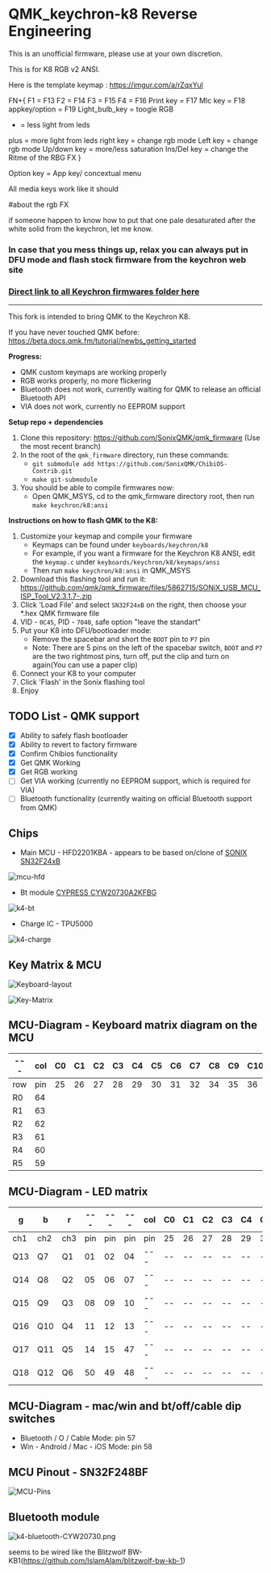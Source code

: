 # QMK_keychron-k8 Reverse Engineering

This is an unofficial firmware, please use at your own discretion.

This is for K8 RGB v2 ANSI.

Here is the template keymap : https://imgur.com/a/rZqxYul

FN+{
F1 = F13
F2 = F14
F3 = F15
F4 = F16
Print key = F17
MIc key = F18
appkey/option = F19
Light_bulb_key = toogle RGB

-   = less light from leds

plus = more light from leds
right key = change rgb mode
Left key = change rgb mode
Up/down key = more/less saturation
Ins/Del key = change the Ritme of the RBG FX
}

Option key = App key/ concextual menu

All media keys work like it should

#about the rgb FX

if someone happen to know how to put that one pale desaturated after the white solid from the keychron, let me know.

### In case that you mess things up, relax you can always put in DFU mode and flash stock firmware from the keychron web site

### [Direct link to all Keychron firmwares folder here](https://github.com/SonixQMK/qmk_firmware/tree/sn32/keyboards/keychron)

---

This fork is intended to bring QMK to the Keychron K8.

If you have never touched QMK before: https://beta.docs.qmk.fm/tutorial/newbs_getting_started

**Progress:**

-   QMK custom keymaps are working properly
-   RGB works properly, no more flickering
-   Bluetooth does not work, currently waiting for QMK to release an official Bluetooth API
-   VIA does not work, currently no EEPROM support

**Setup repo + dependencies**

1. Clone this repository: https://github.com/SonixQMK/qmk_firmware (Use the most recent branch)
2. In the root of the `qmk_firmware` directory, run these commands:
    - `git submodule add https://github.com/SonixQMK/ChibiOS-Contrib.git`
    - `make git-submodule`
3. You should be able to compile firmwares now:
    - Open QMK_MSYS, cd to the qmk_firmware directory root, then run `make keychron/k8:ansi`

**Instructions on how to flash QMK to the K8:**

1. Customize your keymap and compile your firmware
    - Keymaps can be found under `keyboards/keychron/k8`
    - For example, if you want a firmware for the Keychron K8 ANSI, edit the `keymap.c` under `keyboards/keychron/k8/keymaps/ansi`
    - Then run `make keychron/k8:ansi` in QMK_MSYS
2. Download this flashing tool and run it: https://github.com/qmk/qmk_firmware/files/5862715/SONiX_USB_MCU_ISP_Tool_V2.3.1.7-.zip
3. Click 'Load File' and select `SN32F24xB` on the right, then choose your \*.hex QMK firmware file
4. VID - `0C45`, PID - `7040`, safe option "leave the standart"
5. Put your K8 into DFU/bootloader mode:
    - Remove the spacebar and short the `BOOT` pin to `P7` pin
    - Note: There are 5 pins on the left of the spacebar switch, `BOOT` and `P7` are the two rightmost pins, turn off, put the clip and turn on again(You can use a paper clip)
6. Connect your K8 to your computer
7. Click 'Flash' in the Sonix flashing tool
8. Enjoy

## TODO List - QMK support

-   [x] Ability to safely flash bootloader
-   [x] Ability to revert to factory firmware
-   [x] Confirm Chibios functionality
-   [x] Get QMK Working
-   [x] Get RGB working
-   [ ] Get VIA working (currently no EEPROM support, which is required for VIA)
-   [ ] Bluetooth functionality (currently waiting on official Bluetooth support from QMK)

## Chips

-   Main MCU - HFD2201KBA - appears to be based on/clone of [SONIX SN32F24xB](http://www.sonix.com.tw/article-tw-4315-30347)

![mcu-hfd](./img/mcu-hfd.png)

-   Bt module [CYPRESS CYW20730A2KFBG](https://www.infinite-electronic.ru/datasheet/2a-CYW20730A2KFBG.pdf)

![k4-bt](./img/k4-bt.png)

-   Charge IC - TPU5000

![k4-charge](./img/k4-charge.png)

## Key Matrix & MCU

![Keyboard-layout](./img/k8-layout.png)

![Key-Matrix](./img/k8-wiring.png)

## MCU-Diagram - Keyboard matrix diagram on the MCU

| --- | col | C0  | C1  | C2  | C3  | C4  | C5  | C6  | C7  | C8  | C9  | C10 | C11 | C12 | C13 | C14 | C15 | C16 |
| --- | --- | --- | --- | --- | --- | --- | --- | --- | --- | --- | --- | --- | --- | --- | --- | --- | --- | --- |
| row | pin | 25  | 26  | 27  | 28  | 29  | 30  | 31  | 32  | 34  | 35  | 36  | 37  | 38  | 39  | 40  | 41  | 42  |
| R0  | 64  |     |     |     |     |     |     |     |     |     |     |     |     |     |     |     |     |     |
| R1  | 63  |     |     |     |     |     |     |     |     |     |     |     |     |     |     |     |     |     |
| R2  | 62  |     |     |     |     |     |     |     |     |     |     |     |     |     |     |     |     |     |
| R3  | 61  |     |     |     |     |     |     |     |     |     |     |     |     |     |     |     |     |     |
| R4  | 60  |     |     |     |     |     |     |     |     |     |     |     |     |     |     |     |     |     |
| R5  | 59  |     |     |     |     |     |     |     |     |     |     |     |     |     |     |     |     |     |

## MCU-Diagram - LED matrix

| g   | b   | r   | --- | --- | --- | col | C0  | C1  | C2  | C3  | C4  | C5  | C6  | C7  | C8  | C9  | C10 | C11 | C12 | C13 | C14 | C15 | C16 |
| --- | --- | --- | --- | --- | --- | --- | --- | --- | --- | --- | --- | --- | --- | --- | --- | --- | --- | --- | --- | --- | --- | --- | --- |
| ch1 | ch2 | ch3 | pin | pin | pin | pin | 25  | 26  | 27  | 28  | 29  | 30  | 31  | 32  | 34  | 35  | 36  | 37  | 38  | 39  | 40  | 41  | 42  |
| Q13 | Q7  | Q1  | 01  | 02  | 04  | --- | --  | --  | --  | --  | --  | --  | --  | --  | --  | --  | --- | --- | --- | --- | --- | --- | --- |
| Q14 | Q8  | Q2  | 05  | 06  | 07  | --- | --  | --  | --  | --  | --  | --  | --  | --  | --  | --  | --- | --- | --- | --- | --- | --- | --- |
| Q15 | Q9  | Q3  | 08  | 09  | 10  | --- | --  | --  | --  | --  | --  | --  | --  | --  | --  | --  | --- | --- | --- | --- | --- | --- | --- |
| Q16 | Q10 | Q4  | 11  | 12  | 13  | --- | --  | --  | --  | --  | --  | --  | --  | --  | --  | --  | --- | --- | --- | --- | --- | --- | --- |
| Q17 | Q11 | Q5  | 14  | 15  | 47  | --- | --  | --  | --  | --  | --  | --  | --  | --  | --  | --  | --- | --- | --- | --- | --- | --- | --- |
| Q18 | Q12 | Q6  | 50  | 49  | 48  | --- | --  | --  | --  | --  | --  | --  | --  | --  | --  | --  | --- | --- | --- | --- | --- | --- | --- |

## MCU-Diagram - mac/win and bt/off/cable dip switches

-   Bluetooth / O / Cable Mode: pin 57
-   Win - Android / Mac - iOS Mode: pin 58

## MCU Pinout - SN32F248BF

![MCU-Pins](./img/MCU_SN32F248BF.png)

## Bluetooth module

![k4-bluetooth-CYW20730.png](./img/K4-bt-CYW20730.png)

seems to be wired like the Blitzwolf BW-KB1(https://github.com/IslamAlam/blitzwolf-bw-kb-1)
